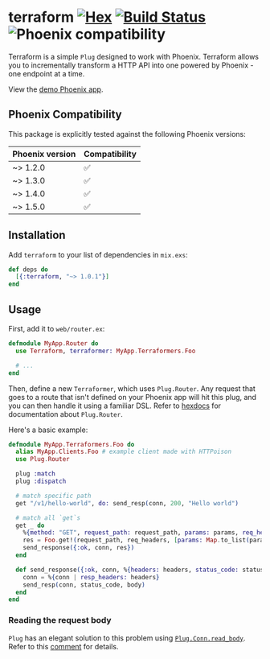 # terraform [![Hex](https://img.shields.io/hexpm/v/terraform.svg)](https://hex.pm/packages/terraform) [![Build Status](https://travis-ci.com/poteto/terraform.svg?branch=master)](https://travis-ci.com/poteto/terraform) ![Phoenix compatibility](https://img.shields.io/badge/phoenix%20compat-%3E%3D%201.2.0%20and%20%3C%3D%201.5.x-blue)

Terraform is a simple `Plug` designed to work with Phoenix. Terraform allows you to incrementally transform a HTTP API into one powered by Phoenix - one endpoint at a time.

View the [demo Phoenix app](https://github.com/poteto/reverse_proxy).

## Phoenix Compatibility

This package is explicitly tested against the following Phoenix versions:

| Phoenix version  | Compatibility |
| ------------- | ------------- |
| ~> 1.2.0  | ✅  |
| ~> 1.3.0  | ✅  |
| ~> 1.4.0  | ✅  |
| ~> 1.5.0  | ✅  |

## Installation

Add `terraform` to your list of dependencies in `mix.exs`:

```elixir
def deps do
  [{:terraform, "~> 1.0.1"}]
end
```

## Usage

First, add it to `web/router.ex`:

```elixir
defmodule MyApp.Router do
  use Terraform, terraformer: MyApp.Terraformers.Foo

  # ...
end
```

Then, define a new `Terraformer`, which uses `Plug.Router`. Any request that goes to a route that isn't defined on your Phoenix app will hit this plug, and you can then handle it using a familiar DSL. Refer to [hexdocs](https://hexdocs.pm/plug/Plug.Router.html) for documentation about `Plug.Router`.

Here's a basic example:

```elixir
defmodule MyApp.Terraformers.Foo do
  alias MyApp.Clients.Foo # example client made with HTTPoison
  use Plug.Router

  plug :match
  plug :dispatch

  # match specific path
  get "/v1/hello-world", do: send_resp(conn, 200, "Hello world")

  # match all `get`s
  get _ do
    %{method: "GET", request_path: request_path, params: params, req_headers: req_headers} = conn
    res = Foo.get!(request_path, req_headers, [params: Map.to_list(params)])
    send_response({:ok, conn, res})
  end

  def send_response({:ok, conn, %{headers: headers, status_code: status_code, body: body}}) do
    conn = %{conn | resp_headers: headers}
    send_resp(conn, status_code, body)
  end
end
```

### Reading the request body

`Plug` has an elegant solution to this problem using [`Plug.Conn.read_body`](https://hexdocs.pm/plug/Plug.Conn.html#read_body/2). Refer to this [comment](https://github.com/phoenixframework/phoenix/issues/459#issuecomment-440820663) for details.
